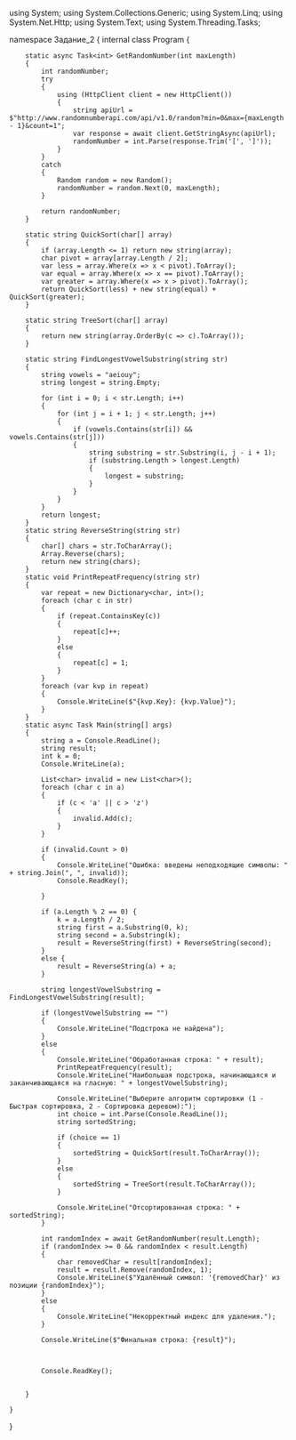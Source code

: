using System;
using System.Collections.Generic;
using System.Linq;
using System.Net.Http;
using System.Text;
using System.Threading.Tasks;

namespace Задание_2
{
    internal class Program
    {

        static async Task<int> GetRandomNumber(int maxLength)
        {
            int randomNumber;
            try
            {
                using (HttpClient client = new HttpClient())
                {
                    string apiUrl = $"http://www.randomnumberapi.com/api/v1.0/random?min=0&max={maxLength - 1}&count=1";
                    var response = await client.GetStringAsync(apiUrl);
                    randomNumber = int.Parse(response.Trim('[', ']')); 
                }
            }
            catch
            {
                Random random = new Random();
                randomNumber = random.Next(0, maxLength); 
            }

            return randomNumber;
        }

        static string QuickSort(char[] array)
        {
            if (array.Length <= 1) return new string(array);
            char pivot = array[array.Length / 2];
            var less = array.Where(x => x < pivot).ToArray();
            var equal = array.Where(x => x == pivot).ToArray();
            var greater = array.Where(x => x > pivot).ToArray();
            return QuickSort(less) + new string(equal) + QuickSort(greater);
        }

        static string TreeSort(char[] array)
        {
            return new string(array.OrderBy(c => c).ToArray());
        }

        static string FindLongestVowelSubstring(string str)
        {
            string vowels = "aeiouy";
            string longest = string.Empty;

            for (int i = 0; i < str.Length; i++)
            {
                for (int j = i + 1; j < str.Length; j++)
                {
                    if (vowels.Contains(str[i]) && vowels.Contains(str[j]))
                    {
                        string substring = str.Substring(i, j - i + 1);
                        if (substring.Length > longest.Length)
                        {
                            longest = substring;
                        }
                    }
                }
            }
            return longest;
        }
        static string ReverseString(string str)
        {
            char[] chars = str.ToCharArray();
            Array.Reverse(chars);
            return new string(chars);
        }
        static void PrintRepeatFrequency(string str)
        {
            var repeat = new Dictionary<char, int>();
            foreach (char c in str)
            {
                if (repeat.ContainsKey(c))
                {
                    repeat[c]++;
                }
                else
                {
                    repeat[c] = 1;
                }
            }
            foreach (var kvp in repeat)
            {
                Console.WriteLine($"{kvp.Key}: {kvp.Value}");
            }
        }
        static async Task Main(string[] args)
        {
            string a = Console.ReadLine();
            string result; 
            int k = 0;
            Console.WriteLine(a);

            List<char> invalid = new List<char>();
            foreach (char c in a)
            {
                if (c < 'a' || c > 'z')
                {
                    invalid.Add(c);
                }
            }

            if (invalid.Count > 0)
            {
                Console.WriteLine("Ошибка: введены неподходящие символы: " + string.Join(", ", invalid));
                Console.ReadKey();

            }

            if (a.Length % 2 == 0) {
                k = a.Length / 2;
                string first = a.Substring(0, k);
                string second = a.Substring(k);
                result = ReverseString(first) + ReverseString(second);
            }
            else {
                result = ReverseString(a) + a;
            }

            string longestVowelSubstring = FindLongestVowelSubstring(result);

            if (longestVowelSubstring == "")
            {
                Console.WriteLine("Подстрока не найдена");
            }
            else
            {
                Console.WriteLine("Обработанная строка: " + result);
                PrintRepeatFrequency(result);
                Console.WriteLine("Наибольшая подстрока, начинающаяся и заканчивающаяся на гласную: " + longestVowelSubstring);

                Console.WriteLine("Выберите алгоритм сортировки (1 - Быстрая сортировка, 2 - Сортировка деревом):");
                int choice = int.Parse(Console.ReadLine());
                string sortedString;

                if (choice == 1)
                {
                    sortedString = QuickSort(result.ToCharArray());
                }
                else
                {
                    sortedString = TreeSort(result.ToCharArray());
                }

                Console.WriteLine("Отсортированная строка: " + sortedString);
            }

            int randomIndex = await GetRandomNumber(result.Length);
            if (randomIndex >= 0 && randomIndex < result.Length)
            {
                char removedChar = result[randomIndex];
                result = result.Remove(randomIndex, 1);
                Console.WriteLine($"Удалённый символ: '{removedChar}' из позиции {randomIndex}");
            }
            else
            {
                Console.WriteLine("Некорректный индекс для удаления.");
            }

            Console.WriteLine($"Финальная строка: {result}");



            Console.ReadKey();


        }

    }
}
